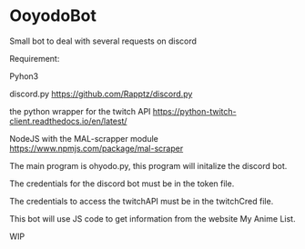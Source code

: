# OoyodoBot
Small bot to deal with several requests on discord

Requirement: 

Pyhon3

discord.py https://github.com/Rapptz/discord.py

the python wrapper for the twitch API https://python-twitch-client.readthedocs.io/en/latest/

NodeJS with the MAL-scrapper module https://www.npmjs.com/package/mal-scraper


The main program is ohyodo.py, this program will initalize the discord bot.

The credentials for the discord bot must be in the token file.

The credentials to access the twitchAPI must be in the twitchCred file.

This bot will use JS code to get information from the website My Anime List.

WIP

